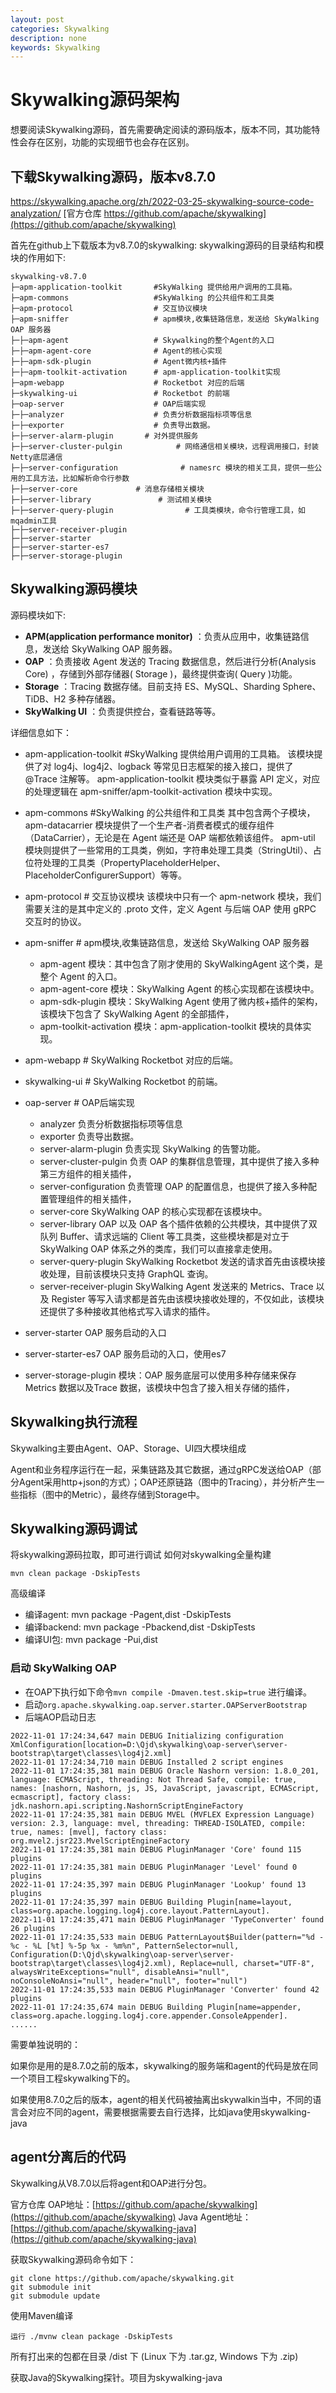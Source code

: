 ```yaml
---
layout: post
categories: Skywalking
description: none
keywords: Skywalking
---
```

# Skywalking源码架构
想要阅读Skywalking源码，首先需要确定阅读的源码版本，版本不同，其功能特性会存在区别，功能的实现细节也会存在区别。

## 下载Skywalking源码，版本v8.7.0
https://skywalking.apache.org/zh/2022-03-25-skywalking-source-code-analyzation/
[官方仓库 https://github.com/apache/skywalking](https://github.com/apache/skywalking)

首先在github上下载版本为v8.7.0的skywalking:
skywalking源码的目录结构和模块的作用如下:
```text
skywalking-v8.7.0
├─apm-application-toolkit       #SkyWalking 提供给用户调用的工具箱。                 
├─apm-commons                   #SkyWalking 的公共组件和工具类
├─apm-protocol                  # 交互协议模块
├─apm-sniffer                   # apm模块,收集链路信息，发送给 SkyWalking OAP 服务器
├─├─apm-agent                   # Skywalking的整个Agent的入口
├─├─apm-agent-core              # Agent的核心实现
├─├─apm-sdk-plugin              # Agent微内核+插件
├─├─apm-toolkit-activation      # apm-application-toolkit实现
├─apm-webapp                    # Rocketbot 对应的后端
├─skywalking-ui                 # Rocketbot 的前端
├─oap-server                    # OAP后端实现
├─├─analyzer                    # 负责分析数据指标项等信息
├─├─exporter                    # 负责导出数据。 
├─├─server-alarm-plugin       # 对外提供服务
├─├─server-cluster-pulgin            # 网络通信相关模块，远程调用接口，封装Netty底层通信
├─├─server-configuration              # namesrc 模块的相关工具，提供一些公用的工具方法，比如解析命令行参数
├─├─server-core             # 消息存储相关模块
├─├─server-library               # 测试相关模块
├─├─server-query-plugin                # 工具类模块，命令行管理工具，如mqadmin工具
├─├─server-receiver-plugin
├─├─server-starter
├─├─server-starter-es7
├─├─server-storage-plugin
```

## Skywalking源码模块
源码模块如下:
- **APM(application performance monitor)** ：负责从应用中，收集链路信息，发送给 SkyWalking OAP 服务器。
- **OAP** ：负责接收 Agent 发送的 Tracing 数据信息，然后进行分析(Analysis Core) ，存储到外部存储器( Storage )，最终提供查询( Query )功能。
- **Storage** ：Tracing 数据存储。目前支持 ES、MySQL、Sharding Sphere、TiDB、H2 多种存储器。
- **SkyWalking UI** ：负责提供控台，查看链路等等。

详细信息如下：
- apm-application-toolkit  #SkyWalking 提供给用户调用的工具箱。
  该模块提供了对 log4j、log4j2、logback 等常见日志框架的接入接口，提供了 @Trace 注解等。
  apm-application-toolkit 模块类似于暴露 API 定义，对应的处理逻辑在 apm-sniffer/apm-toolkit-activation 模块中实现。
- apm-commons              #SkyWalking 的公共组件和工具类
  其中包含两个子模块，apm-datacarrier 模块提供了一个生产者-消费者模式的缓存组件（DataCarrier），无论是在 Agent 端还是 OAP 端都依赖该组件。
  apm-util 模块则提供了一些常用的工具类，例如，字符串处理工具类（StringUtil）、占位符处理的工具类（PropertyPlaceholderHelper、PlaceholderConfigurerSupport）等等。
- apm-protocol             # 交互协议模块
  该模块中只有一个 apm-network 模块，我们需要关注的是其中定义的 .proto 文件，定义 Agent 与后端 OAP 使用 gRPC 交互时的协议。
-  apm-sniffer             # apm模块,收集链路信息，发送给 SkyWalking OAP 服务器

    - apm-agent 模块：其中包含了刚才使用的 SkyWalkingAgent 这个类，是整个 Agent 的入口。
    - apm-agent-core 模块：SkyWalking Agent 的核心实现都在该模块中。
    - apm-sdk-plugin 模块：SkyWalking Agent 使用了微内核+插件的架构，该模块下包含了 SkyWalking Agent 的全部插件，
    - apm-toolkit-activation 模块：apm-application-toolkit 模块的具体实现。

-  apm-webapp             # SkyWalking Rocketbot 对应的后端。
-  skywalking-ui          # SkyWalking Rocketbot 的前端。
-  oap-server             # OAP后端实现
    - analyzer     负责分析数据指标项等信息
    - exporter       负责导出数据。
    - server-alarm-plugin     负责实现 SkyWalking 的告警功能。
    - server-cluster-pulgin      负责 OAP 的集群信息管理，其中提供了接入多种第三方组件的相关插件，
    - server-configuration      负责管理 OAP 的配置信息，也提供了接入多种配置管理组件的相关插件，
    - server-core SkyWalking     OAP 的核心实现都在该模块中。
    - server-library             OAP 以及 OAP 各个插件依赖的公共模块，其中提供了双队列 Buffer、请求远端的 Client 等工具类，这些模块都是对立于 SkyWalking OAP 体系之外的类库，我们可以直接拿走使用。
    - server-query-plugin       SkyWalking Rocketbot 发送的请求首先由该模块接收处理，目前该模块只支持 GraphQL 查询。
    - server-receiver-plugin    SkyWalking Agent 发送来的 Metrics、Trace 以及 Register 等写入请求都是首先由该模块接收处理的，不仅如此，该模块还提供了多种接收其他格式写入请求的插件。
- server-starter            OAP 服务启动的入口
- server-starter-es7         OAP 服务启动的入口，使用es7
- server-storage-plugin 模块：OAP 服务底层可以使用多种存储来保存 Metrics 数据以及Trace 数据，该模块中包含了接入相关存储的插件，

## Skywalking执行流程

Skywalking主要由Agent、OAP、Storage、UI四大模块组成

Agent和业务程序运行在一起，采集链路及其它数据，通过gRPC发送给OAP（部分Agent采用http+json的方式）；OAP还原链路（图中的Tracing），并分析产生一些指标（图中的Metric），最终存储到Storage中。

## Skywalking源码调试
将skywalking源码拉取，即可进行调试
如何对skywalking全量构建
```shell
mvn clean package -DskipTests
```
高级编译
- 编译agent: mvn package -Pagent,dist -DskipTests
- 编译backend: mvn package -Pbackend,dist -DskipTests
- 编译UI包: mvn package -Pui,dist

### 启动 SkyWalking OAP
- 在OAP下执行如下命令`mvn compile -Dmaven.test.skip=true` 进行编译。
- 启动`org.apache.skywalking.oap.server.starter.OAPServerBootstrap`
- 后端AOP启动日志
```text
2022-11-01 17:24:34,647 main DEBUG Initializing configuration XmlConfiguration[location=D:\Qjd\skywalking\oap-server\server-bootstrap\target\classes\log4j2.xml]
2022-11-01 17:24:34,710 main DEBUG Installed 2 script engines
2022-11-01 17:24:35,381 main DEBUG Oracle Nashorn version: 1.8.0_201, language: ECMAScript, threading: Not Thread Safe, compile: true, names: [nashorn, Nashorn, js, JS, JavaScript, javascript, ECMAScript, ecmascript], factory class: jdk.nashorn.api.scripting.NashornScriptEngineFactory
2022-11-01 17:24:35,381 main DEBUG MVEL (MVFLEX Expression Language) version: 2.3, language: mvel, threading: THREAD-ISOLATED, compile: true, names: [mvel], factory class: org.mvel2.jsr223.MvelScriptEngineFactory
2022-11-01 17:24:35,381 main DEBUG PluginManager 'Core' found 115 plugins
2022-11-01 17:24:35,381 main DEBUG PluginManager 'Level' found 0 plugins
2022-11-01 17:24:35,397 main DEBUG PluginManager 'Lookup' found 13 plugins
2022-11-01 17:24:35,397 main DEBUG Building Plugin[name=layout, class=org.apache.logging.log4j.core.layout.PatternLayout].
2022-11-01 17:24:35,471 main DEBUG PluginManager 'TypeConverter' found 26 plugins
2022-11-01 17:24:35,533 main DEBUG PatternLayout$Builder(pattern="%d - %c - %L [%t] %-5p %x - %m%n", PatternSelector=null, Configuration(D:\Qjd\skywalking\oap-server\server-bootstrap\target\classes\log4j2.xml), Replace=null, charset="UTF-8", alwaysWriteExceptions="null", disableAnsi="null", noConsoleNoAnsi="null", header="null", footer="null")
2022-11-01 17:24:35,533 main DEBUG PluginManager 'Converter' found 42 plugins
2022-11-01 17:24:35,674 main DEBUG Building Plugin[name=appender, class=org.apache.logging.log4j.core.appender.ConsoleAppender].
......
```

需要单独说明的：

如果你是用的是8.7.0之前的版本，skywalking的服务端和agent的代码是放在同一个项目工程skywalking下的。

如果使用8.7.0之后的版本，agent的相关代码被抽离出skywalkin当中，不同的语言会对应不同的agent，需要根据需要去自行选择，比如java使用skywalking-java

## agent分离后的代码
Skywalking从V8.7.0以后将agent和OAP进行分包。

官方仓库 OAP地址：[https://github.com/apache/skywalking](https://github.com/apache/skywalking)
Java Agent地址：[https://github.com/apache/skywalking-java](https://github.com/apache/skywalking-java)

获取Skywalking源码命令如下：
```shell
git clone https://github.com/apache/skywalking.git
git submodule init
git submodule update
```

使用Maven编译
```shell
运行 ./mvnw clean package -DskipTests
```

所有打出来的包都在目录 /dist 下 (Linux 下为 .tar.gz, Windows 下为 .zip)

获取Java的Skywalking探针。项目为skywalking-java



